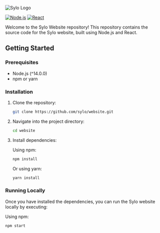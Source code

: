![Sylo Logo](path/to/sylo_logo.png)

[![Node.js](https://img.shields.io/badge/Node.js-^14.0.0-blue.svg?style=flat-square)](https://nodejs.org/)
[![React](https://img.shields.io/badge/React-^17.0.0-blue.svg?style=flat-square)](https://reactjs.org/)

Welcome to the Sylo Website repository! This repository contains the source code for the Sylo website, built using Node.js and React.

## Getting Started

### Prerequisites

- Node.js (^14.0.0)
- npm or yarn

### Installation

1. Clone the repository:

    ```bash
    git clone https://github.com/sylo/website.git
    ```

2. Navigate into the project directory:

    ```bash
    cd website
    ```

3. Install dependencies:

    Using npm:

    ```bash
    npm install
    ```

    Or using yarn:

    ```bash
    yarn install
    ```

### Running Locally

Once you have installed the dependencies, you can run the Sylo website locally by executing:

Using npm:

```bash
npm start
